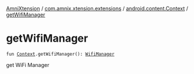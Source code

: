 [AmniXtension](../../index.md) / [com.amnix.xtension.extensions](../index.md) / [android.content.Context](index.md) / [getWifiManager](./get-wifi-manager.md)

# getWifiManager

`fun `[`Context`](https://developer.android.com/reference/android/content/Context.html)`.getWifiManager(): `[`WifiManager`](https://developer.android.com/reference/android/net/wifi/WifiManager.html)

get WiFi Manager

